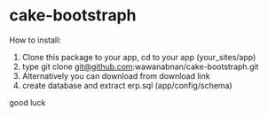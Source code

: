 cake-bootstraph
===============

How to install:

  1. Clone this package to your app, cd to your app (your_sites/app)
  2. type git clone git@github.com:wawanabnan/cake-bootstraph.git
  3. Alternatively you can download from download link
  4. create database and extract erp.sql (app/config/schema)
  
  good luck
  
  

